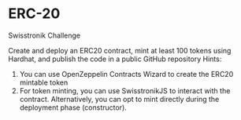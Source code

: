 # ERC-20
Swisstronik Challenge

Create and deploy an ERC20 contract, mint at least 100 tokens using Hardhat, and publish the code in a public GitHub repository 
Hints: 
1. You can use OpenZeppelin Contracts Wizard to create the ERC20 mintable token 
2. For token minting, you can use SwisstronikJS to interact with the contract. Alternatively, you can opt to mint directly during the deployment phase (constructor).
